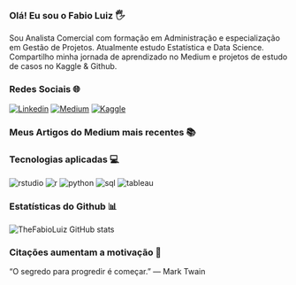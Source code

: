 ### Olá! Eu sou o Fabio Luiz 🖐️
Sou Analista Comercial com formação em Administração e especialização em Gestão de Projetos. Atualmente estudo Estatística e Data Science.  
Compartilho minha jornada de aprendizado no Medium e projetos de estudo de casos no Kaggle & Github.

### Redes Sociais 🌐
[![Linkedin](https://img.shields.io/badge/LinkedIn-0077B5?style=for-the-badge&logo=linkedin&logoColor=white)](https://www.linkedin.com/in/fabioluiz07) [![Medium](https://img.shields.io/badge/Medium-12100E?style=for-the-badge&logo=medium&logoColor=white)](https://medium.com/@fabioluz.f22) [![Kaggle](https://img.shields.io/badge/Kaggle-20BEFF?style=for-the-badge&logo=Kaggle&logoColor=white)](https://www.kaggle.com/fabiosilva6085)

### Meus Artigos do Medium mais recentes 📚




### Tecnologias aplicadas 💻
<div style="display: inline_block">
  <img align= "center" alt="rstudio" src="https://img.shields.io/badge/RStudio-75AADB?style=for-the-badge&logo=RStudio&logoColor=white" />
  <img align= "center" alt="r" src="https://img.shields.io/badge/R-276DC3?style=for-the-badge&logo=r&logoColor=white" />
  <img align= "center" alt="python" src="https://img.shields.io/badge/Python-14354C?style=for-the-badge&logo=python&logoColor=white" />
  <img align= "center" alt="sql" src="https://img.shields.io/badge/Microsoft_SQL_Server-CC2927?style=for-the-badge&logo=microsoft-sql-server&logoColor=white" />
  <img align= "center" alt="tableau" src="https://img.shields.io/badge/Tableau-E97627?style=for-the-badge&logo=Tableau&logoColor=white" />
</div>


### Estatísticas do Github 📊
![TheFabioLuiz GitHub stats](https://github-readme-stats.vercel.app/api?username=thefabioluiz&show_icons=true&theme=dracula)

### Citações aumentam a motivação 🚀
“O segredo para progredir é começar.” — Mark Twain

 
